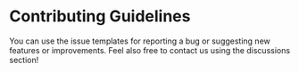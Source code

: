 # Contributing Guidelines

You can use the issue templates for reporting a bug or suggesting new features or improvements.
Feel also free to contact us using the discussions section!

